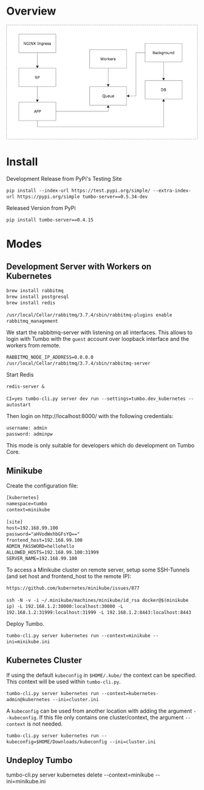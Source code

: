 # Overview

![High Level Architecture on Kubernetes](https://github.com/sahlinet/tumbo-server/raw/develop/diagrams/HighLevelOnKubernetes.png "High Level Architecture on Kubernetes")

# Install

Development Release from PyPi's Testing Site

    pip install --index-url https://test.pypi.org/simple/ --extra-index-url https://pypi.org/simple tumbo-server==0.5.34-dev

Released Version from PyPi

    pip install tumbo-server==0.4.15

# Modes

## Development Server with Workers on Kubernetes

    brew install rabbitmq
    brew install postgresql
    brew install redis

    /usr/local/Cellar/rabbitmq/3.7.4/sbin/rabbitmq-plugins enable rabbitmq_management

We start the rabbitmq-server with listening on all interfaces. This allows to login with Tumbo with the `guest` account over loopback interface and the workers from remote.

    RABBITMQ_NODE_IP_ADDRESS=0.0.0.0 /usr/local/Cellar/rabbitmq/3.7.4/sbin/rabbitmq-server

Start Redis

    redis-server &

    CI=yes tumbo-cli.py server dev run --settings=tumbo.dev_kubernetes --autostart

Then login on http://localhost:8000/ with the following credentials: 

    username: admin
    password: adminpw

   This mode is only suitable for developers which do  development on Tumbo Core.

## Minikube

Create the configuration file:

    [kubernetes]
    namespace=tumbo
    context=minikube

    [site]
    host=192.168.99.100
    password="aHVodWxhbGFsYQ=="
    frontend_host=192.168.99.100
    ADMIN_PASSWORD=hellohello
    ALLOWED_HOSTS=192.168.99.100:31999
    SERVER_NAME=192.168.99.100

To access a Minikube cluster on remote server, setup some SSH-Tunnels (and set host and frontend_host to the remote IP):

    https://github.com/kubernetes/minikube/issues/877

    ssh -N -v -i ~/.minikube/machines/minikube/id_rsa docker@$(minikube ip) -L 192.168.1.2:30000:localhost:30000 -L 192.168.1.2:31999:localhost:31999 -L 192.168.1.2:8443:localhost:8443

Deploy Tumbo.

    tumbo-cli.py server kubernetes run --context=minikube --ini=minikube.ini

## Kubernetes Cluster 

If using the default `kubeconfig` in `$HOME/.kube/` the context can be specified. This context will be used within `tumbo-cli.py`.

    tumbo-cli.py server kubernetes run --context=kubernetes-admin@kubernetes --ini=cluster.ini

A `kubeconfig` can be used from another location with adding the argument `--kubeconfig`. If this file only contains one cluster/context, the argument `--context` is not needed.

    tumbo-cli.py server kubernetes run --kubeconfig=$HOME/Downloads/kubeconfig --ini=cluster.ini

## Undeploy Tumbo

   tumbo-cli.py server kubernetes delete --context=minikube --ini=minikube.ini
   

